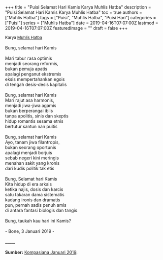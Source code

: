 +++
title = "Puisi Selamat Hari Kamis Karya Muhlis Hatba"
description = "Puisi Selamat Hari Kamis Karya Muhlis Hatba"
toc = true
authors = ["Muhlis Hatba"]
tags = ["Puisi", "Muhlis Hatba", "Puisi Hari"]
categories = ["Puisi"]
series = ["Muhlis Hatba"]
date = 2019-04-16T07:07:00Z
lastmod = 2019-04-16T07:07:00Z
featuredImage = ""
draft = false
+++

<div style="text-align: justify;">
<div style="font-size: small;">Karya <a href="/authors/muhlis-hatba/" target="_blank">Muhlis Hatba</a></div><br />
Bung, selamat hari Kamis<br /><br />Mari tabur rasa optimis<br />menjadi seorang reformis,<br />bukan pemuja apatis  <br />apalagi penganut ekstremis<br />eksis mempertahankan egois<br />di tengah desis-desis kapitalis<br /><br />Bung, selamat hari Kamis<br />Mari rajut asa harmonis,<br />menjadi jiwa-jiwa agamis<br />bukan berperangai iblis<br />tanpa apolitis, sinis dan skeptis<br />hidup romantis sesama etnis<br />bertutur santun nan puitis<br /><br />Bung, selamat hari Kamis<br />Ayo, tanam jiwa filantropis,<br />bukan seorang oportunis<br />apalagi menjadi borjuis<br />sebab negeri kini meringis<br />menahan sakit yang kronis<br />dari kudis politik tak etis<br /><br />Bung, Selamat hari Kamis<br />Kita hidup di era arkais<br />ketika najis, dosis dan karcis<br />satu takaran dama sistematis<br />kadang ironis dan dramatis<br />pun, pernah sadis penuh amis<br />di antara fantasi biologis dan tangis<br /><br />Bung, taukah kau hari ini Kamis?<br /><br />- Bone, 3 Januari 2019 -<br /><br />
_____<br /><br />
<b>Sumber:</b> <a href="https://www.kompasiana.com/lisinhatba/5c2db424677ffb29636b9d02/selamat-hari-kamis" target="_blank">Kompasiana Januari 2019</a>.</div>
